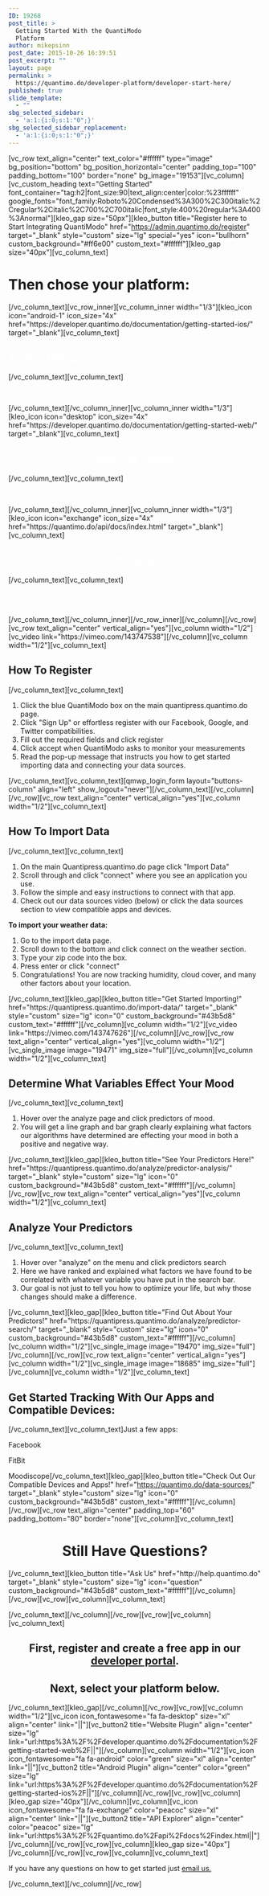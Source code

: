 ```yaml
---
ID: 19268
post_title: >
  Getting Started With the QuantiModo
  Platform
author: mikepsinn
post_date: 2015-10-26 16:39:51
post_excerpt: ""
layout: page
permalink: >
  https://quantimo.do/developer-platform/developer-start-here/
published: true
slide_template:
  - ""
sbg_selected_sidebar:
  - 'a:1:{i:0;s:1:"0";}'
sbg_selected_sidebar_replacement:
  - 'a:1:{i:0;s:1:"0";}'
---
```

[vc_row text_align="center" text_color="#ffffff" type="image" bg_position="bottom" bg_position_horizontal="center" padding_top="100" padding_bottom="100" border="none" bg_image="19153"][vc_column][vc_custom_heading text="Getting Started" font_container="tag:h2|font_size:90|text_align:center|color:%23ffffff" google_fonts="font_family:Roboto%20Condensed%3A300%2C300italic%2Cregular%2Citalic%2C700%2C700italic|font_style:400%20regular%3A400%3Anormal"][kleo_gap size="50px"][kleo_button title="Register here to Start Integrating QuantiModo" href="https://admin.quantimo.do/register" target="_blank" style="custom" size="lg" special="yes" icon="bullhorn" custom_background="#ff6e00" custom_text="#ffffff"][kleo_gap size="40px"][vc_column_text]
<h1>Then chose your platform:</h1>
[/vc_column_text][vc_row_inner][vc_column_inner width="1/3"][kleo_icon icon="android-1" icon_size="4x" href="https://developer.quantimo.do/documentation/getting-started-ios/" target="_blank"][vc_column_text]
<h2><span style="color: #ffffff;"><a style="color: #ffffff;" href="https://developer.quantimo.do/documentation/getting-started-ios/">Android Plugin</a></span></h2>
[/vc_column_text][vc_column_text]
<p style="text-align: center;"><span style="color: #ffffff;">Get started using our Android development platform</span></p>
[/vc_column_text][/vc_column_inner][vc_column_inner width="1/3"][kleo_icon icon="desktop" icon_size="4x" href="https://developer.quantimo.do/documentation/getting-started-web/" target="_blank"][vc_column_text]
<h2 style="text-align: center;"><span style="color: #ffffff;"><a style="color: #ffffff;" href="https://developer.quantimo.do/documentation/getting-started-web/">Website Plugin</a></span></h2>
[/vc_column_text][vc_column_text]
<p style="text-align: center;"><span style="color: #ffffff;">Set up a developer account to gain access to our revolutionary interface</span></p>
[/vc_column_text][/vc_column_inner][vc_column_inner width="1/3"][kleo_icon icon="exchange" icon_size="4x" href="https://quantimo.do/api/docs/index.html" target="_blank"][vc_column_text]
<h2 style="text-align: center;"><span style="color: #ffffff;"><a style="color: #ffffff;" href="https://quantimo.do/api/docs/index.html">API Explorer</a></span></h2>
[/vc_column_text][vc_column_text]
<p style="text-align: center;"><span style="color: #ffffff;">Use our API to build your next app and begin seamlessly collecting, aggregating, and analyzing your users data. </span></p>
[/vc_column_text][/vc_column_inner][/vc_row_inner][/vc_column][/vc_row][vc_row text_align="center" vertical_align="yes"][vc_column width="1/2"][vc_video link="https://vimeo.com/143747538"][/vc_column][vc_column width="1/2"][vc_column_text]
<h2>How To Register</h2>
[/vc_column_text][vc_column_text]
<ol>
	<li>Click the blue QuantiModo box on the main quantipress.quantimo.do page.</li>
	<li>Click "Sign Up" or effortless register with our Facebook, Google, and Twitter compatibilities.</li>
	<li>Fill out the required fields and click register</li>
	<li>Click accept when QuantiModo asks to monitor your measurements</li>
	<li>Read the pop-up message that instructs you how to get started importing data and connecting your data sources.</li>
</ol>
[/vc_column_text][vc_column_text][qmwp_login_form layout="buttons-column" align="left" show_logout="never"][/vc_column_text][/vc_column][/vc_row][vc_row text_align="center" vertical_align="yes"][vc_column width="1/2"][vc_column_text]
<h2>How To Import Data</h2>
[/vc_column_text][vc_column_text]
<ol>
	<li>On the main Quantipress.quantimo.do page click "Import Data"</li>
	<li>Scroll through and click "connect" where you see an application you use.</li>
	<li>Follow the simple and easy instructions to connect with that app.</li>
	<li>Check out our data sources video (below) or click the data sources section to view compatible apps and devices.</li>
</ol>
<strong>To import your weather data:</strong>
<ol>
	<li>Go to the import data page.</li>
	<li>Scroll down to the bottom and click connect on the weather section.</li>
	<li>Type your zip code into the box.</li>
	<li>Press enter or click "connect"</li>
	<li>Congratulations! You are now tracking humidity, cloud cover, and many other factors about your location.</li>
</ol>
[/vc_column_text][kleo_gap][kleo_button title="Get Started Importing!" href="https://quantipress.quantimo.do/import-data/" target="_blank" style="custom" size="lg" icon="0" custom_background="#43b5d8" custom_text="#ffffff"][/vc_column][vc_column width="1/2"][vc_video link="https://vimeo.com/143747626"][/vc_column][/vc_row][vc_row text_align="center" vertical_align="yes"][vc_column width="1/2"][vc_single_image image="19471" img_size="full"][/vc_column][vc_column width="1/2"][vc_column_text]
<h2>Determine What Variables Effect Your Mood</h2>
[/vc_column_text][vc_column_text]
<ol>
	<li>Hover over the analyze page and click predictors of mood.</li>
	<li>You will get a line graph and bar graph clearly explaining what factors our algorithms have determined are effecting your mood in both a positive and negative way.</li>
</ol>
[/vc_column_text][kleo_gap][kleo_button title="See Your Predictors Here!" href="https://quantipress.quantimo.do/analyze/predictor-analysis/" target="_blank" style="custom" size="lg" icon="0" custom_background="#43b5d8" custom_text="#ffffff"][/vc_column][/vc_row][vc_row text_align="center" vertical_align="yes"][vc_column width="1/2"][vc_column_text]
<h2>Analyze Your Predictors</h2>
[/vc_column_text][vc_column_text]
<ol>
	<li>Hover over "analyze" on the menu and click predictors search</li>
	<li>Here we have ranked and explained what factors we have found to be correlated with whatever variable you have put in the search bar.</li>
	<li>Our goal is not just to tell you how to optimize your life, but why those changes should make a difference.</li>
</ol>
[/vc_column_text][kleo_gap][kleo_button title="Find Out About Your Predictors!" href="https://quantipress.quantimo.do/analyze/predictor-search/" target="_blank" style="custom" size="lg" icon="0" custom_background="#43b5d8" custom_text="#ffffff"][/vc_column][vc_column width="1/2"][vc_single_image image="19470" img_size="full"][/vc_column][/vc_row][vc_row text_align="center" vertical_align="yes"][vc_column width="1/2"][vc_single_image image="18685" img_size="full"][/vc_column][vc_column width="1/2"][vc_column_text]
<h2>Get Started Tracking With Our Apps and Compatible Devices:</h2>
[/vc_column_text][vc_column_text]Just a few apps:

Facebook

FitBit

Moodiscope[/vc_column_text][kleo_gap][kleo_button title="Check Out Our Compatible Devices and Apps!" href="https://quantimo.do/data-sources/" target="_blank" style="custom" size="lg" icon="0" custom_background="#43b5d8" custom_text="#ffffff"][/vc_column][/vc_row][vc_row text_align="center" padding_top="60" padding_bottom="80" border="none"][vc_column][vc_column_text]
<h1 style="text-align: center;">Still Have Questions?</h1>
[/vc_column_text][kleo_button title="Ask Us" href="http://help.quantimo.do" target="_blank" style="custom" size="lg" icon="question" custom_background="#43b5d8" custom_text="#ffffff"][/vc_column][/vc_row][vc_row][vc_column][vc_column_text]

[/vc_column_text][/vc_column][/vc_row][vc_row][vc_column][vc_column_text]
<h2 style="text-align: center;">First, register and create a free app in our <a href="https://admin.quantimo.do/register">developer portal</a>.</h2>
<h2 style="text-align: center;">Next, select your platform below.</h2>
[/vc_column_text][kleo_gap][/vc_column][/vc_row][vc_row][vc_column width="1/2"][vc_icon icon_fontawesome="fa fa-desktop" size="xl" align="center" link="||"][vc_button2 title="Website Plugin" align="center" size="lg" link="url:https%3A%2F%2Fdeveloper.quantimo.do%2Fdocumentation%2Fgetting-started-web%2F||"][/vc_column][vc_column width="1/2"][vc_icon icon_fontawesome="fa fa-android" color="green" size="xl" align="center" link="||"][vc_button2 title="Android Plugin" align="center" color="green" size="lg" link="url:https%3A%2F%2Fdeveloper.quantimo.do%2Fdocumentation%2Fgetting-started-ios%2F||"][/vc_column][/vc_row][vc_row][vc_column][kleo_gap size="40px"][/vc_column][vc_column][vc_icon icon_fontawesome="fa fa-exchange" color="peacoc" size="xl" align="center" link="||"][vc_button2 title="API Explorer" align="center" color="peacoc" size="lg" link="url:https%3A%2F%2Fquantimo.do%2Fapi%2Fdocs%2Findex.html||"][/vc_column][/vc_row][vc_row][vc_column][kleo_gap size="40px"][/vc_column][/vc_row][vc_row][vc_column][vc_column_text]
<p style="text-align: left;">If you have any questions on how to get started just <a href="mailto:info@quantimodo.com">email us.</a></p>
[/vc_column_text][/vc_column][/vc_row]